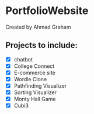# PortfolioWebsite
Created by Ahmad Graham


## Projects to include:
- [x] chatbot
- [x] College Connect
- [x] E-commerce site
- [x] Wordle Clone
- [x] Pathfinding Visualizer
- [x] Sorting Visualizer
- [x] Monty Hall Game
- [x] Cubi3